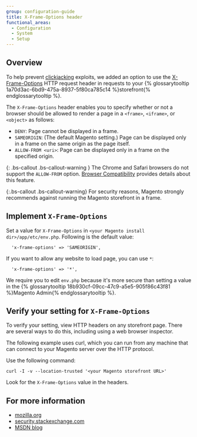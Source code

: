 ```yaml
---
group: configuration-guide
title: X-Frame-Options header
functional_areas:
  - Configuration
  - System
  - Setup
---
```


## Overview

To help prevent [clickjacking](https://www.owasp.org/index.php/Clickjacking) exploits, we added an option to use the [X-Frame-Options](https://tools.ietf.org/html/rfc7034) HTTP request header in requests to your {% glossarytooltip 1a70d3ac-6bd9-475a-8937-5f80ca785c14 %}storefront{% endglossarytooltip %}.

The `X-Frame-Options` header enables you to specify whether or not a browser should be allowed to render a page in a `<frame>`, `<iframe>`, or `<object>` as follows:

*	`DENY`: Page cannot be displayed in a frame.
*	`SAMEORIGIN`: (The default Magento setting.) Page can be displayed only in a frame on the same origin as the page itself.
*	`ALLOW-FROM <uri>`: Page can be displayed only in a frame on the specified origin.

{: .bs-callout .bs-callout-warning }
The Chrome and Safari browsers do not support the `ALLOW-FROM` option. [Browser Compatibility](https://developer.mozilla.org/en-US/docs/Web/HTTP/Headers/X-Frame-Options#Browser_compatibility) provides details about this feature.

{:.bs-callout .bs-callout-warning}
  For security reasons, Magento strongly recommends against running the Magento storefront in a frame.

## Implement `X-Frame-Options`

Set a value for `X-Frame-Options` in `<your Magento install dir>/app/etc/env.php`. Following is the default value:

	  'x-frame-options' => 'SAMEORIGIN',

If you want to allow any website to load page, you can use `*`:

	  'x-frame-options' => '*',

We require you to edit `env.php` because it's more secure than setting a value in the {% glossarytooltip 18b930cf-09cc-47c9-a5e5-905f86c43f81 %}Magento Admin{% endglossarytooltip %}.

## Verify your setting for `X-Frame-Options`

To verify your setting, view HTTP headers on any storefront page. There are several ways to do this, including using a web browser inspector.

The following example uses curl, which you can run from any machine that can connect to your Magento server over the HTTP protocol.

Use the following command:

	curl -I -v --location-trusted '<your Magento storefront URL>'

Look for the `X-Frame-Options` value in the headers.

## For more information

*	[mozilla.org](https://developer.mozilla.org/en-US/docs/HTTP/X-Frame-Options)
*	[security.stackexchange.com](http://security.stackexchange.com/questions/67889/why-do-browsers-enforce-the-same-origin-security-policy-on-iframes)
*	[MSDN blog](http://blogs.msdn.com/b/ieinternals/archive/2010/03/30/combating-clickjacking-with-x-frame-options.aspx)

